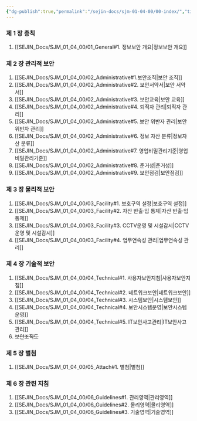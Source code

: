 ```yaml
---
{"dg-publish":true,"permalink":"/sejin-docs/sjm-01-04-00/00-index/","title":"목차","tags":["정보보안관리규정","보안"],"noteIcon":"","created":"2024-12-18T11:17:05.026+09:00","updated":"2024-12-19T17:30:33.576+09:00"}
---
```


### 제 1 장 총칙

1. [[SEJIN_Docs/SJM_01_04_00/01_General#1. 정보보안 개요\|정보보안 개요]] 

### 제 2 장 관리적 보안

1. [[SEJIN_Docs/SJM_01_04_00/02_Administrative#1.보안조직\|보안 조직]]
2. [[SEJIN_Docs/SJM_01_04_00/02_Administrative#2. 보안서약서\|보안 서약서]]
3. [[SEJIN_Docs/SJM_01_04_00/02_Administrative#3. 보안교육\|보안 교육]]
4. [[SEJIN_Docs/SJM_01_04_00/02_Administrative#4. 퇴직자 관리\|퇴직자 관리]]
5. [[SEJIN_Docs/SJM_01_04_00/02_Administrative#5. 보안 위반자 관리\|보안 위반자 관리]]
6. [[SEJIN_Docs/SJM_01_04_00/02_Administrative#6. 정보 자산 분류\|정보자산 분류]]
7. [[SEJIN_Docs/SJM_01_04_00/02_Administrative#7. 영업비밀관리기준\|영업비밀관리기준]]
8. [[SEJIN_Docs/SJM_01_04_00/02_Administrative#8. 준거성\|준거성]]
9. [[SEJIN_Docs/SJM_01_04_00/02_Administrative#9. 보안점검\|보안점검]]

### 제 3 장 물리적 보안

1. [[SEJIN_Docs/SJM_01_04_00/03_Facility#1. 보호구역 설정\|보호구역 설정]]
2. [[SEJIN_Docs/SJM_01_04_00/03_Facility#2. 자산 반출·입 통제\|자산 반출·입 통제]]
3. [[SEJIN_Docs/SJM_01_04_00/03_Facility#3. CCTV운영 및 시설감시\|CCTV운영 및 시설감시]] 
4. [[SEJIN_Docs/SJM_01_04_00/03_Facility#4. 업무연속성 관리\|업무연속성 관리]]

### 제 4 장 기술적 보안

1. [[SEJIN_Docs/SJM_01_04_00/04_Technical#1. 사용자보안지침\|사용자보안지침]] 
2. [[SEJIN_Docs/SJM_01_04_00/04_Technical#2. 네트워크보안\|네트워크보안]]
3. [[SEJIN_Docs/SJM_01_04_00/04_Technical#3. 시스템보안\|시스템보안]]
4. [[SEJIN_Docs/SJM_01_04_00/04_Technical#4. 보안시스템운영\|보안시스템운영]]
5. [[SEJIN_Docs/SJM_01_04_00/04_Technical#5. IT보안사고관리\|IT보안사고관리]]
6. ~~보안조직도~~

### 제 5 장 별첨

1. [[SEJIN_Docs/SJM_01_04_00/05_Attach#1. 별첨\|별첨]]

### 제 6 장 관련 지침

1. [[SEJIN_Docs/SJM_01_04_00/06_Guidelines#1. 관리영역\|관리영역]]
2. [[SEJIN_Docs/SJM_01_04_00/06_Guidelines#2. 물리영역\|물리영역]]
3. [[SEJIN_Docs/SJM_01_04_00/06_Guidelines#3. 기술영역\|기술영역]]
